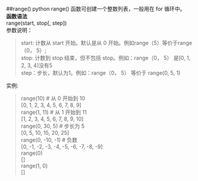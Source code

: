 ##range()
python range() 函数可创建一个整数列表，一般用在 for 循环中。   
**函数语法**  
range(start, stop[, step])  
参数说明：
> start: 计数从 start 开始。默认是从 0 开始。例如range（5）等价于range（0， 5）;  
stop: 计数到 stop 结束，但不包括 stop。例如：range（0， 5） 是[0, 1, 2, 3, 4]没有5  
step：步长，默认为1。例如：range（0， 5） 等价于 range(0, 5, 1)  

实例:    
> range(10)        # 从 0 开始到 10  
[0, 1, 2, 3, 4, 5, 6, 7, 8, 9]  
range(1, 11)     # 从 1 开始到 11  
[1, 2, 3, 4, 5, 6, 7, 8, 9, 10]  
range(0, 30, 5)  # 步长为 5  
[0, 5, 10, 15, 20, 25]  
range(0, -10, -1) # 负数  
[0, -1, -2, -3, -4, -5, -6, -7, -8, -9]  
range(0)  
[]  
range(1, 0)  
[]
